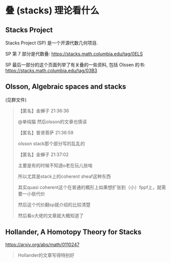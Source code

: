 # 叠 (stacks) 理论看什么

## Stacks Project

Stacks Project (SP) 是一个开源代数几何项目.

SP 第 7 部分是代数叠:
https://stacks.math.columbia.edu/tag/0ELS

SP 最后一部分的这个页面列举了有关叠的一些资料, 包括 Olssen 的书:
https://stacks.math.columbia.edu/tag/03B3

## Olsson, Algebraic spaces and stacks

(见群文件)

> 【匿名】金蝉子  21:36:36
> 
> @单纯猫 然后olsson的文章也慎读
> 
> 【匿名】普贤菩萨  21:36:59
> 
> olsson stack那个部分写的乱乱的
> 
> 【匿名】金蝉子  21:37:02
> 
> 主要是有的时候不知道o老在玩儿些啥
> 
> 所以尤其是stack上的coherent sheaf这种东西
> 
> 其实quasi coherent这个在普通的概形上如果想扩张到（小）fppf上，就需要一小些代价
> 
> 然后这个代价翻sp就介绍的比较清楚
> 
> 然后看o大佬的文章就大概知道了

## Hollander, A Homotopy Theory for Stacks

https://arxiv.org/abs/math/0110247

> Hollander的文章写得特别好
